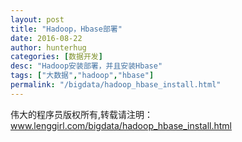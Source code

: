 ```yaml
---
layout: post  
title: "Hadoop，Hbase部署"
date: 2016-08-22
author: hunterhug
categories: [数据开发]
desc: "Hadoop安装部署，并且安装Hbase"
tags: ["大数据","hadoop","hbase"]
permalink: "/bigdata/hadoop_hbase_install.html"
--- 
```


伟大的程序员版权所有,转载请注明：www.lenggirl.com/bigdata/hadoop_hbase_install.html
